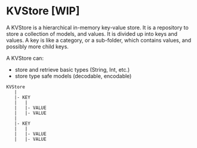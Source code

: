 # KVStore [WIP]

A KVStore is a hierarchical in-memory key-value store. It is a repository to store a collection of models, and values.
It is divided up into keys and values. A key is like a category, or a
sub-folder, which contains values, and possibly more child keys.

A KVStore can:
- store and retrieve basic types (String, Int, etc.)
- store type safe models (decodable, encodable)



```
KVStore
   |
   |- KEY
   |   |
   |   |- VALUE
   |   |- VALUE
   |
   |- KEY
   |   |
   |   |- VALUE
   |   |- VALUE
```


